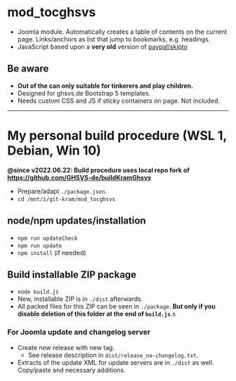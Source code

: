 # mod_tocghsvs
- Joomla module. Automatically creates a table of contents on the current page. Links/anchors as list that jump to bookmarks, e.g. headings.
- JavaScript based upon a **very old** version of [paypal/skipto](https://github.com/paypal/skipto)

## Be aware
- **Out of the can only suitable for tinkerers and play children.**
- Designed for ghsvs.de Bootstrap 5 templates.
- Needs custom CSS and JS if sticky containers on page. Not included.

-----------------------------------------------------

# My personal build procedure (WSL 1, Debian, Win 10)

**@since v2022.06.22: Build procedure uses local repo fork of https://github.com/GHSVS-de/buildKramGhsvs**

- Prepare/adapt `./package.json`.
- `cd /mnt/z/git-kram/mod_tocghsvs`

## node/npm updates/installation
- `npm run updateCheck`
- `npm run update`
- `npm install` (if needed)

## Build installable ZIP package
- `node build.js`
- New, installable ZIP is in `./dist` afterwards.
- All packed files for this ZIP can be seen in `./package`. **But only if you disable deletion of this folder at the end of `build.js`**.s

### For Joomla update and changelog server
- Create new release with new tag.
  - See release description in `dist/release_no-changelog.txt`.
- Extracts of the update XML for update servers are in `./dist` as well. Copy/paste and necessary additions.
